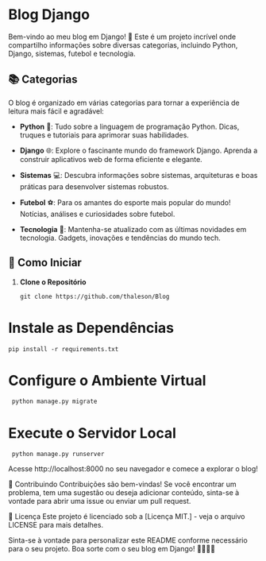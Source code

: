 # Blog Django

Bem-vindo ao meu blog em Django! 🚀 Este é um projeto incrível onde compartilho informações sobre diversas categorias, incluindo Python, Django, sistemas, futebol e tecnologia.

## 📚 Categorias

O blog é organizado em várias categorias para tornar a experiência de leitura mais fácil e agradável:

- **Python** 🐍: Tudo sobre a linguagem de programação Python. Dicas, truques e tutoriais para aprimorar suas habilidades.

- **Django** 🌐: Explore o fascinante mundo do framework Django. Aprenda a construir aplicativos web de forma eficiente e elegante.

- **Sistemas** 💻: Descubra informações sobre sistemas, arquiteturas e boas práticas para desenvolver sistemas robustos.

- **Futebol** ⚽: Para os amantes do esporte mais popular do mundo! Notícias, análises e curiosidades sobre futebol.

- **Tecnologia** 📱: Mantenha-se atualizado com as últimas novidades em tecnologia. Gadgets, inovações e tendências do mundo tech.

## 🚀 Como Iniciar

1. **Clone o Repositório**
   ```
   git clone https://github.com/thaleson/Blog
   ```
 # Instale as Dependências  
  ```pip install -r requirements.txt```

# Configure o Ambiente Virtual
``` python manage.py migrate```

# Execute o Servidor Local

``` python manage.py runserver```


Acesse http://localhost:8000 no seu navegador e comece a explorar o blog!


🤝 Contribuindo
Contribuições são bem-vindas! Se você encontrar um problema, tem uma sugestão ou deseja adicionar conteúdo, sinta-se à vontade para abrir uma issue ou enviar um pull request.

📝 Licença
Este projeto é licenciado sob a [Licença MIT.] - veja o arquivo LICENSE para mais detalhes.

Sinta-se à vontade para personalizar este README conforme necessário para o seu projeto. Boa sorte com o seu blog em Django! 👩‍💻👨‍💻



   


